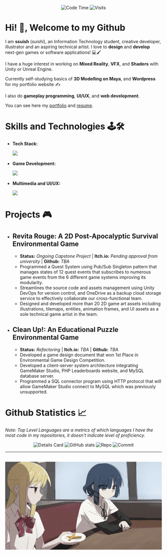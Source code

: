 <div align="center">
 
 ![Code Time](http://img.shields.io/badge/Code%20Time-61%20hrs%2058%20mins-blue)
 ![Visits](http://img.shields.io/badge/Profile%20Views-5-blue)
</div>

# Hi! 👋, Welcome to my Github #
I am **ssuish** (*suishi*), an Information Technology student, creative developer, illustrator and an aspiring technical artist. I love to **design** and **develop** next-gen games or software applications! 💻🖌️

I have a huge interest in working on **Mixed Reality**, **VFX**, and **Shaders** with Unity or Unreal Engine. 

Currently self-studying basics of **3D Modelling on Maya**, and **Wordpress** for my portfolio website ✍️

I also do **gameplay programming**, **UI/UX**, and **web development**.

You can see here my <a href="" target="_blank">portfolio</a> and <a href="" target="_blank">resume</a>. 

# Skills and Technologies 🕹️🛠️ 
- **Tech Stack:**
  
  <img src="https://skillicons.dev/icons?i=html,css,js,bootstrap,python,php,wordpress,git,github,net" />
 
- **Game Development:**
  
  <img src="https://skillicons.dev/icons?i=cs,cpp,unity,unreal" />
 
- **Multimedia and UI/UX:**
  
  <img src="https://skillicons.dev/icons?i=figma,photoshop,illustrator,aftereffects,blender" />

# Projects 🎮
- ## Revita Rouge: A 2D Post-Apocalyptic Survival Environmental Game ##
  - **Status:** *Ongoing Capstone Project* | **Itch.io:** *Pending approval from university* | **Github:** *TBA*
  - Programmed a Quest System using Pub/Sub Singleton pattern that manages states of 12 quest events that subscribes to numerous game events from the 6 different game systems improving its modularity.
  - Streamlines the source code and assets management using Unity DevOps for version control, and OneDrive as a backup cloud storage service to effectively collaborate our cross-functional team.
  - Designed and developed more than 20 2D game art assets including illustrations, tilemaps, entities, animation frames, and UI assets as a sole technical game artist in the team.
- ## Clean Up!: An Educational Puzzle Environmental Game ##
  - **Status:** *Refactoring* | **Itch.io:** *TBA* | **Github:** *TBA*
  - Developed a game design document that won 1st Place in Environmental Game Design Competition.
  - Developed a client-server system architecture integrating GameMaker Studio, PHP Leaderboards website, and MySQL database server.
  - Programmed a SQL connector program using HTTP protocol that will allow GameMaker Studio connect to MySQL which was previously unsupported.

# Github Statistics 📈
*Note: Top Level Languages are a metrics of which languages I have the most code in my repositories, it doesn't indicate level of proficiency.*

<div align="center">
 
 ![Details Card](http://github-profile-summary-cards.vercel.app/api/cards/profile-details?username=ssuish&theme=tokyonight)
 ![GitHub stats](https://github-readme-stats.vercel.app/api?username=ssuish&count_private=true&theme=tokyonight&show_icons=true)
 ![Repo](http://github-profile-summary-cards.vercel.app/api/cards/repos-per-language?username=ssuish&theme=tokyonight&exclude=shell,bash)
 ![Commit](http://github-profile-summary-cards.vercel.app/api/cards/most-commit-language?username=ssuish&theme=tokyonight&exclude=shell,bash)
 
</div>

---

<div align=center>
 <br>
 <img src="assets/nijika-ijichi-ijichi-nijika.gif" height="50%" width="100%">
</div>
